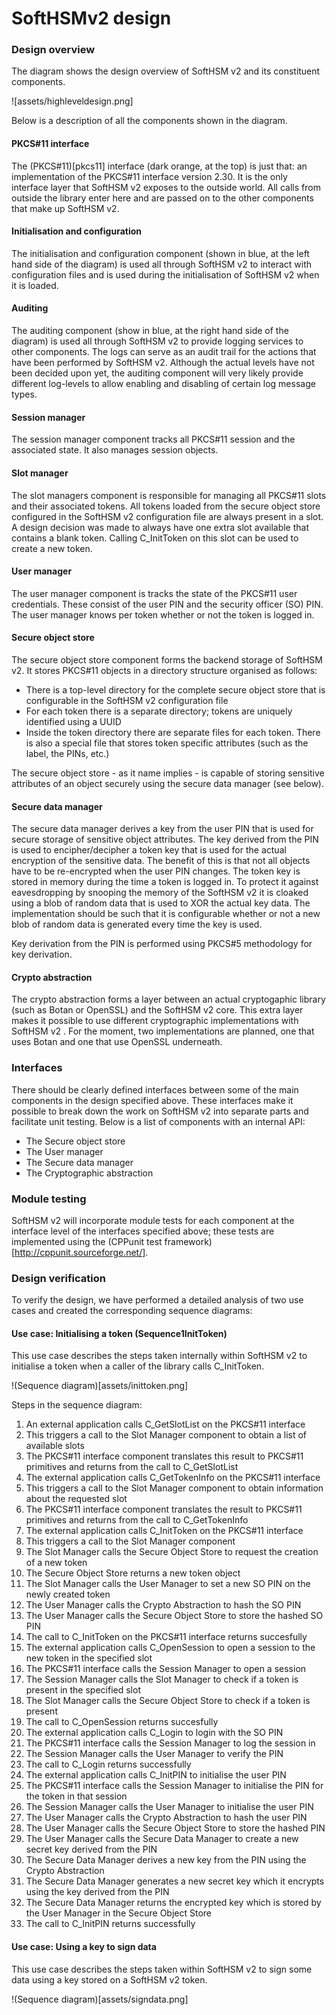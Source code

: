 # SoftHSMv2 design

### Design overview

The diagram shows the design overview of SoftHSM v2 and its constituent components.

![assets/highleveldesign.png]

Below is a description of all the components shown in the diagram.

#### PKCS#11 interface

The (PKCS#11)[pkcs11] interface (dark orange, at the top) is just that: an implementation of the PKCS#11 interface version 2.30. It is the only interface layer that SoftHSM v2 exposes to the outside world. All calls from outside the library enter here and are passed on to the other components that make up SoftHSM v2.

#### Initialisation and configuration

The initialisation and configuration component (shown in blue, at the left hand side of the diagram) is used all through SoftHSM v2 to interact with configuration files and is used during the initialisation of SoftHSM v2 when it is loaded.

#### Auditing

The auditing component (show in blue, at the right hand side of the diagram) is used all through SoftHSM v2 to provide logging services to other components. The logs can serve as an audit trail for the actions that have been performed by SoftHSM v2. Although the actual levels have not been decided upon yet, the auditing component will very likely provide different log-levels to allow enabling and disabling of certain log message types.

#### Session manager

The session manager component tracks all PKCS#11 session and the associated state. It also manages session objects.

#### Slot manager

The slot managers component is responsible for managing all PKCS#11 slots and their associated tokens. All tokens loaded from the secure object store configured in the SoftHSM v2 configuration file are always present in a slot. A design decision was made to always have one extra slot available that contains a blank token. Calling C_InitToken on this slot can be used to create a new token.

#### User manager

The user manager component is tracks the state of the PKCS#11 user credentials. These consist of the user PIN and the security officer (SO) PIN. The user manager knows per token whether or not the token is logged in.

#### Secure object store

The secure object store component forms the backend storage of SoftHSM v2. It stores PKCS#11 objects in a directory structure organised as follows:

- There is a top-level directory for the complete secure object store that is configurable in the SoftHSM v2 configuration file
- For each token there is a separate directory; tokens are uniquely identified using a UUID
- Inside the token directory there are separate files for each token. There is also a special file that stores token specific attributes (such as the label, the PINs, etc.)

The secure object store - as it name implies - is capable of storing sensitive attributes of an object securely using the secure data manager (see below).

#### Secure data manager

The secure data manager derives a key from the user PIN that is used for secure storage of sensitive object attributes. The key derived from the PIN is used to encipher/decipher a token key that is used for the actual encryption of the sensitive data. The benefit of this is that not all objects have to be re-encrypted when the user PIN changes. The token key is stored in memory during the time a token is logged in. To protect it against eavesdropping by snooping the memory of the SoftHSM v2 it is cloaked using a blob of random data that is used to XOR the actual key data. The implementation should be such that it is configurable whether or not a new blob of random data is generated every time the key is used.

Key derivation from the PIN is performed using PKCS#5 methodology for key derivation.

#### Crypto abstraction

The crypto abstraction forms a layer between an actual cryptogaphic library (such as Botan or OpenSSL) and the SoftHSM v2 core. This extra layer makes it possible to use different cryptographic implementations with SoftHSM v2 . For the moment, two implementations are planned, one that uses Botan and one that use OpenSSL underneath.

### Interfaces

There should be clearly defined interfaces between some of the main components in the design specified above. These interfaces make it possible to break down the work on SoftHSM v2 into separate parts and facilitate unit testing. Below is a list of components with an internal API:

- The Secure object store
- The User manager
- The Secure data manager
- The Cryptographic abstraction

### Module testing

SoftHSM v2 will incorporate module tests for each component at the interface level of the interfaces specified above; these tests are implemented using the (CPPunit test framework)[http://cppunit.sourceforge.net/].

### Design verification

To verify the design, we have performed a detailed analysis of two use cases and created the corresponding sequence diagrams:

#### Use case: Initialising a token (Sequence1InitToken)

This use case describes the steps taken internally within SoftHSM v2 to initialise a token when a caller of the library calls C_InitToken.

!(Sequence diagram)[assets/inittoken.png]

Steps in the sequence diagram:

1. An external application calls C_GetSlotList on the PKCS#11 interface
2. This triggers a call to the Slot Manager component to obtain a list of available slots
3. The PKCS#11 interface component translates this result to PKCS#11 primitives and returns from the call to C_GetSlotList
4. The external application calls C_GetTokenInfo on the PKCS#11 interface
5. This triggers a call to the Slot Manager component to obtain information about the requested slot
6. The PKCS#11 interface component translates the result to PKCS#11 primitives and returns from the call to C_GetTokenInfo
7. The external application calls C_InitToken on the PKCS#11 interface
8. This triggers a call to the Slot Manager component
9. The Slot Manager calls the Secure Object Store to request the creation of a new token
10. The Secure Object Store returns a new token object
11. The Slot Manager calls the User Manager to set a new SO PIN on the newly created token
12. The User Manager calls the Crypto Abstraction to hash the SO PIN
13. The User Manager calls the Secure Object Store to store the hashed SO PIN
14. The call to C_InitToken on the PKCS#11 interface returns succesfully
15. The external application calls C_OpenSession to open a session to the new token in the specified slot
16. The PKCS#11 interface calls the Session Manager to open a session
17. The Session Manager calls the Slot Manager to check if a token is present in the specified slot
18. The Slot Manager calls the Secure Object Store to check if a token is present
19. The call to C_OpenSession returns succesfully
20. The external application calls C_Login to login with the SO PIN
21. The PKCS#11 interface calls the Session Manager to log the session in
22. The Session Manager calls the User Manager to verify the PIN
23. The call to C_Login returns successfully
24. The external application calls C_InitPIN to initialise the user PIN
25. The PKCS#11 interface calls the Session Manager to initialise the PIN for the token in that session
26. The Session Manager calls the User Manager to initialise the user PIN
27. The User Manager calls the Crypto Abstraction to hash the user PIN
28. The User Manager calls the Secure Object Store to store the hashed PIN
29. The User Manager calls the Secure Data Manager to create a new secret key derived from the PIN
30. The Secure Data Manager derives a new key from the PIN using the Crypto Abstraction
31. The Secure Data Manager generates a new secret key which it encrypts using the key derived from the PIN
32. The Secure Data Manager returns the encrypted key which is stored by the User Manager in the Secure Object Store
33. The call to C_InitPIN returns successfully

#### Use case: Using a key to sign data

This use case describes the steps taken within SoftHSM v2 to sign some data using a key stored on a SoftHSM v2 token.

!(Sequence diagram)[assets/signdata.png]

